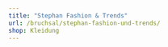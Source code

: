 ```yaml
---
title: "Stephan Fashion & Trends"
url: /bruchsal/stephan-fashion-und-trends/
shop: Kleidung
---
```


